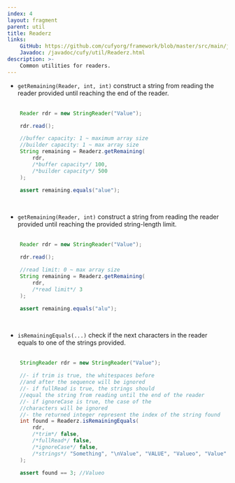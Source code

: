 ```yaml
---
index: 4
layout: fragment
parent: util
title: Readerz
links:
    GitHub: https://github.com/cufyorg/framework/blob/master/src/main/java/cufy/util/Readerz.java
    Javadoc: /javadoc/cufy/util/Readerz.html
description: >-
    Common utilities for readers.
---
```


- `getRemaining(Reader, int, int)` construct a string from reading the
reader provided until reaching the end of the reader.
<br><br>
```java 
    Reader rdr = new StringReader("Value");

    rdr.read();

    //buffer capacity: 1 ~ maximum array size
    //builder capacity: 1 ~ max array size 
    String remaining = Readerz.getRemaining(
        rdr, 
        /*buffer capacity*/ 100,
        /*builder capacity*/ 500
    );

    assert remaining.equals("alue");
```
<br>

- `getRemaining(Reader, int)` construct a string from reading the
reader provided until reaching the provided string-length limit.
<br><br>
```java 
    Reader rdr = new StringReader("Value");

    rdr.read();

    //read limit: 0 ~ max array size
    String remaining = Readerz.getRemaining(
        rdr, 
        /*read limit*/ 3
    );

    assert remaining.equals("alu");
```
<br>

- `isRemainingEquals(...)` check if the next characters in the reader
equals to one of the strings provided.
<br><br>
```java 
    StringReader rdr = new StringReader("Value");

    //- if trim is true, the whitespaces before
    //and after the sequence will be ignored
    //- if fullRead is true, the strings should
    //equal the string from reading until the end of the reader
    //- if ignoreCase is true, the case of the
    //characters will be ignored
    //- the returned integer represent the index of the string found
    int found = Readerz.isRemainingEquals(
        rdr,
        /*trim*/ false,
        /*fullRead*/ false,
        /*ignoreCase*/ false,
        /*strings*/ "Something", "\nValue", "VALUE", "Valueo", "Value"
    );

    assert found == 3; //Valueo
```